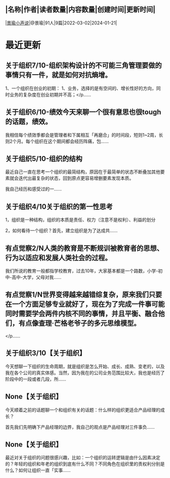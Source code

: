 |名称|作者|读者数量|内容数量|创建时间|更新时间|
---
|[景瑜小声说](https://xiaobot.net/p/jingyutalk?refer=0b133df9-27dc-423b-8101-639049001c13)|@景瑜|91人|9篇|2022-03-02|2024-01-21|

# 最近更新
## 关于组织7/10-组织架构设计的不可能三角管理要做的事情只有一件，就是如何对抗熵增。

1、一个组织在创业的初期：
1、业务，选择的是有空间的、增长性好的方向，同时业务的复杂度在创业初期并不高；</p......
## 关于组织6/10-绩效今天来聊一个很有意思也很tough的话题，绩效。

我相信每个绩效季都会是管理者和下属相互「再磨合」的时间段，短则1~2周，长则2个月。每个组织在这个期间都会经历阵痛，包......
## 关于组织5/10-组织的结构
最近自己一直在思考一个组织的最简结构，原因在于最简单的状态不断叠加其他要素就会迭代出最复杂的状态，回到原点更容易增删要素发现本质。

我自己经历和感受过的一......
## 关于组织4/10关于组织的第一性思考

1，组织是一种结构，组织的本质是责任、权力（注意不是权利）、利益的划分

2，如何看待一个组织？首先，建立组织是为了达成共......
## 有点觉察2/N人类的教育是不断规训被教育者的思想、行为以适应和发展人类社会的过程。

我们所说的教育一般都指学校教育，过去10年，大家基本都是一个路数，小学-初中-高中-大学，父母对我......
## 有点觉察1/N世界变得越来越错综复杂，原来我们只要在一个方面足够专业就好了，现在为了完成一件事可能同时需要学会两件内核不同的事情，并且平衡、融合他们，有点像查理·芒格老爷子的多元思维模型。
</p......
## 关于组织3/10【关于组织】
今天想聊一下组织的生命周期，就是组织是怎么开始、成长、成熟、变老的，以及我在各个公司的真实体感。当然，因为我在的公司业务范围比较大，我也是经历了阶段中的一段或者几段，所......
## None【关于组织】
今天顺着之前的话题聊一个和组织有关的话题：什么样的组织更适合产品经理的成长？

首先我们先明确下产品经理的边界，我自己的观点是产品经理对三件事负......
## None【关于组织】
最近对关于组织的问题很感兴趣，比如：一个组织的运转逻辑是由什么因素决定的？年轻的组织和年老的组织到底有什么不同？不同角色在组织里的责权利分别是什么？如何让组织一直「实事......

